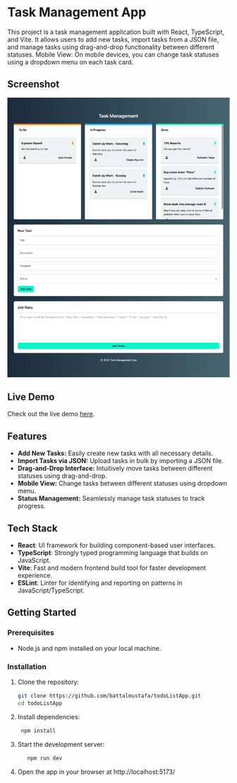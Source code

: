 # Task Management App

This project is a task management application built with React, TypeScript, and Vite. It allows users to add new tasks, import tasks from a JSON file, and manage tasks using drag-and-drop functionality between different statuses.
Mobile View: On mobile devices, you can change task statuses using a dropdown menu on each task card.
## Screenshot

![Task Management App Screenshot](src/assets/App-ss.png)

## Live Demo

Check out the live demo [here](https://battalmustafa-taskapp.netlify.app/).

## Features

- **Add New Tasks:** Easily create new tasks with all necessary details.
- **Import Tasks via JSON:** Upload tasks in bulk by importing a JSON file.
- **Drag-and-Drop Interface:** Intuitively move tasks between different statuses using drag-and-drop.
- **Mobile View:** Change tasks between different statuses using dropdown menu.
- **Status Management:** Seamlessly manage task statuses to track progress.

## Tech Stack

- **React**: UI framework for building component-based user interfaces.
- **TypeScript**: Strongly typed programming language that builds on JavaScript.
- **Vite**: Fast and modern frontend build tool for faster development experience.
- **ESLint**: Linter for identifying and reporting on patterns in JavaScript/TypeScript.

## Getting Started

### Prerequisites

- Node.js and npm installed on your local machine.

### Installation

1. Clone the repository:
   ```bash
   git clone https://github.com/battalmustafa/todoListApp.git
   cd todoListApp

2. Install dependencies:
   ```bash
    npm install

3. Start the development server:
   ```bash
      npm run dev

4. Open the app in your browser at http://localhost:5173/
